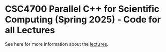# CSC4700 Parallel C++ for Scientific Computing (Spring 2025) - Code for all Lectures

See here for more information about the [lectures][lectures].

[lectures]: https://teaching.hkaiser.org/spring2025/csc4700/
